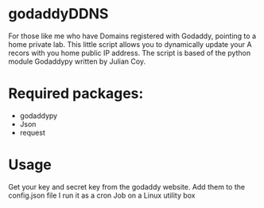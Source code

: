 # godaddyDDNS
For those like me who have Domains registered with Godaddy, pointing to a home private lab. This little script allows you to dynamically update your A recors with you home public IP address.
The script is based of the python module Godaddypy written by Julian Coy.

# Required packages:
  - godaddypy
  - Json
  - request
# Usage
Get your key and secret key from the godaddy website. Add them to the config.json file
I run it as a cron Job on a Linux utility box
